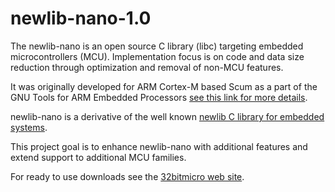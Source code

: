 newlib-nano-1.0
===============

 The newlib-nano is an open source C library (libc) targeting embedded microcontrollers (MCU).
Implementation focus is on code and data size reduction through optimization and removal of non-MCU features.

 It was originally developed for ARM Cortex-M based Scum as a part of the GNU Tools for ARM Embedded Processors
[see this link for more details](https://blueprints.launchpad.net/gcc-arm-embedded/+spec/newlib-nano).

newlib-nano is a derivative of the well known [newlib C library for embedded systems](http://sourceware.org/newlib/).

 This project goal is to enhance newlib-nano with additional features and extend support to additional MCU families.
 
 For ready to use downloads see the [32bitmicro web site](http://32bitmicro.com).




 
